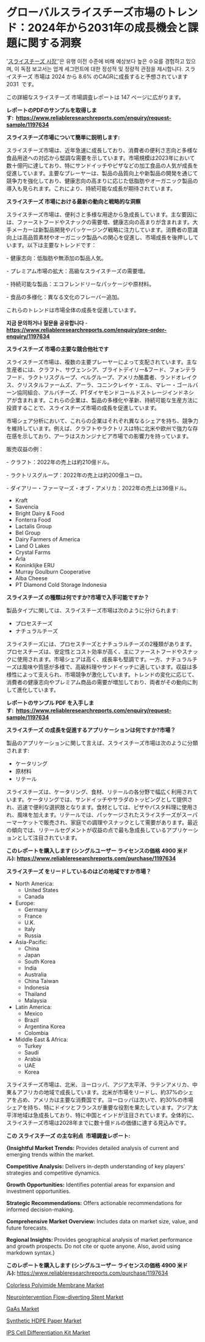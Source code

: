 <p><h1>グローバルスライスチーズ市場のトレンド：2024年から2031年の成長機会と課題に関する洞察</h1></p><p>'<a href="https://www.reliableresearchreports.com/sliced-cheese-r1197634?utm_campaign=110&utm_medium=36&utm_source=Github&utm_content=ia&utm_term=10112024&utm_id=sliced-cheese">スライスチーズ 시장'</a>'은 유행 이전 수준에 비해 예상보다 높은 수요를 경험하고 있으며, 이 독점 보고서는 업계 세그먼트에 대한 정성적 및 정량적 관점을 제시합니다. スライスチーズ 市場は 2024 から 8.6% のCAGRに成長すると予想されています 2031&nbsp; です。</p>
<p>この詳細なスライスチーズ 市場調査レポートは 147 ページに広がります。</p>
<p><strong>レポートのPDFのサンプルを取得します</strong><strong>:&nbsp;&nbsp;<a href="https://www.reliableresearchreports.com/enquiry/request-sample/1197634?utm_campaign=110&utm_medium=36&utm_source=Github&utm_content=ia&utm_term=10112024&utm_id=sliced-cheese">https://www.reliableresearchreports.com/enquiry/request-sample/1197634</a></strong></p>
<p><strong>スライスチーズ市場について簡単に説明します:</strong></p>
<p><p>スライスチーズ市場は、近年急速に成長しており、消費者の便利さ志向と多様な食品用途への対応から堅調な需要を示しています。市場規模は2023年において数十億円に達しており、特にサンドイッチやピザなどの加工食品の人気が成長を促進しています。主要なプレーヤーは、製品の品質向上や新製品の開発を通じて競争力を強化しており、健康志向の高まりに応じた低脂肪やオーガニック製品の導入も見られます。これにより、持続可能な成長が期待されています。</p></p>
<p><strong>スライスチーズ 市場における最新の動向と戦略的な洞察</strong></p>
<p><p>スライスチーズ市場は、便利さと多様な用途から急成長しています。主な要因には、ファーストフードやスナックの需要増、健康志向の高まりが含まれます。大手メーカーは新製品開発やパッケージング戦略に注力しています。消費者の意識向上は高品質素材やオーガニック製品への関心を促進し、市場成長を後押ししています。以下は主要なトレンドです：</p><p>- 健康志向：低脂肪や無添加の製品人気。</p><p>- プレミアム市場の拡大：高級なスライスチーズの需要増。</p><p>- 持続可能な製品：エコフレンドリーなパッケージや原材料。</p><p>- 食品の多様化：異なる文化のフレーバー追加。 </p><p>これらのトレンドは市場全体の成長を促進しています。</p></p>
<p><strong>지금 문의하거나 질문을 공유합니다</strong><strong>&nbsp;</strong>-<strong><a href="https://www.reliableresearchreports.com/enquiry/pre-order-enquiry/1197634?utm_campaign=110&utm_medium=36&utm_source=Github&utm_content=ia&utm_term=10112024&utm_id=sliced-cheese">https://www.reliableresearchreports.com/enquiry/pre-order-enquiry/1197634</a></strong></p>
<p><strong>スライスチーズ 市場の主要な競合他社です</strong></p>
<p><p>スライスチーズ市場は、複数の主要プレーヤーによって支配されています。主な生産者には、クラフト、サヴェンシア、ブライトデイリー&フード、フォンテラフード、ラクトリスグループ、ベルグループ、アメリカ酪農者、ランドオレイクス、クリスタルファームズ、アーラ、コニンクレイケ・エル、マレー・ゴールバーン協同組合、アルバチーズ、PTダイヤモンドコールドストレージインドネシアが含まれます。これらの企業は、製品の多様化や革新、持続可能な生産方法に投資することで、スライスチーズ市場の成長を促進しています。</p><p>市場シェア分析において、これらの企業はそれぞれ異なるシェアを持ち、競争力を維持しています。例えば、クラフトやラクトリスは特に北米や欧州で強力な存在感を示しており、アーラはスカンジナビア市場での影響力を持っています。</p><p>販売収益の例：</p><p>- クラフト：2022年の売上は約210億ドル。</p><p>- ラクトリスグループ：2022年の売上は約200億ユーロ。</p><p>- ダイアリー・ファーマーズ・オブ・アメリカ：2022年の売上は36億ドル。</p></p>
<p><ul><li>Kraft</li><li>Savencia</li><li>Bright Dairy & Food</li><li>Fonterra Food</li><li>Lactalis Group</li><li>Bel Group</li><li>Dairy Farmers of America</li><li>Land O Lakes</li><li>Crystal Farms</li><li>Arla</li><li>Koninklijke ERU</li><li>Murray Goulburn Cooperative</li><li>Alba Cheese</li><li>PT Diamond Cold Storage Indonesia</li></ul></p>
<p><strong>スライスチーズ の種類は何ですか?市場で入手可能ですか？</strong></p>
<p>製品タイプに関しては、スライスチーズ市場は次のように分けられます:</p>
<p><ul><li>プロセスチーズ</li><li>ナチュラルチーズ</li></ul></p>
<p><p>スライスチーズには、プロセスチーズとナチュラルチーズの2種類があります。プロセスチーズは、安定性とコスト効率が高く、主にファーストフードやスナックに使用されます。市場シェアは高く、成長率も堅調です。一方、ナチュラルチーズは風味や質感が多様で、高級料理やサンドイッチに適しています。収益は多様性によって支えられ、市場競争が激化しています。トレンドの変化に応じて、消費者の健康志向やプレミアム商品の需要が増加しており、両者がその動向に則して進化しています。</p></p>
<p><strong>レポートのサンプル PDF を入手します:&nbsp;</strong><strong>&nbsp;<a href="https://www.reliableresearchreports.com/enquiry/request-sample/1197634?utm_campaign=110&utm_medium=36&utm_source=Github&utm_content=ia&utm_term=10112024&utm_id=sliced-cheese">https://www.reliableresearchreports.com/enquiry/request-sample/1197634</a></strong></p>
<p><strong>スライスチーズ の成長を促進するアプリケーションは何ですか?市場？</strong></p>
<p>製品のアプリケーションに関して言えば、スライスチーズ市場は次のように分類されます:</p>
<p><ul><li>ケータリング</li><li>原材料</li><li>リテール</li></ul></p>
<p><p>スライスチーズは、ケータリング、食材、リテールの各分野で幅広く利用されています。ケータリングでは、サンドイッチやサラダのトッピングとして提供され、迅速で便利な選択肢となります。食材としては、ピザやパスタ料理に使用され、風味を加えます。リテールでは、パッケージされたスライスチーズがスーパーマーケットで販売され、家庭での調理やスナックとして需要があります。最近の傾向では、リテールセグメントが収益の点で最も急成長しているアプリケーションとして注目されています。</p></p>
<p><strong>このレポートを購入します (シングルユーザー ライセンスの価格 4900 米ドル):</strong><strong>&nbsp;<a href="https://www.reliableresearchreports.com/purchase/1197634?utm_campaign=110&utm_medium=36&utm_source=Github&utm_content=ia&utm_term=10112024&utm_id=sliced-cheese">https://www.reliableresearchreports.com/purchase/1197634</a></strong></p>
<p><strong>スライスチーズ をリードしているのはどの地域ですか市場？</strong></p>
<p><ul>
    <li>
        North America:
        <ul>
            <li>United States</li>
            <li>Canada</li>
        </ul>
    </li>
    <li>
        Europe:
        <ul>
            <li>Germany</li>
            <li>France</li>
            <li>U.K.</li>
            <li>Italy</li>
            <li>Russia</li>
        </ul>
    </li>
    <li>
        Asia-Pacific:
        <ul>
            <li>China</li>
            <li>Japan</li>
            <li>South Korea</li>
            <li>India</li>
            <li>Australia</li>
            <li>China Taiwan</li>
            <li>Indonesia</li>
            <li>Thailand</li>
            <li>Malaysia</li>
        </ul>
    </li>
    <li>
        Latin America:
        <ul>
            <li>Mexico</li>
            <li>Brazil</li>
            <li>Argentina Korea</li>
            <li>Colombia</li>
        </ul>
    </li>
    <li>
        Middle East & Africa:
        <ul>
            <li>Turkey</li>
            <li>Saudi</li>
            <li>Arabia</li>
            <li>UAE</li>
            <li>Korea</li>
        </ul>
    </li>
    </ul></p>
<p><p>スライスチーズ市場は、北米、ヨーロッパ、アジア太平洋、ラテンアメリカ、中東＆アフリカの地域で成長しています。北米が市場をリードし、約37%のシェアを占め、アメリカは主要な消費国です。ヨーロッパは次いで、約30%の市場シェアを持ち、特にドイツとフランスが重要な役割を果たしています。アジア太平洋地域は急成長しており、特に中国とインドが注目されています。全体的に、スライスチーズ市場は2028年までに数十億ドルの価値に達する見込みです。</p></p>
<p><strong>この スライスチーズ の主な利点&nbsp; 市場調査レポート:</strong></p>
<p><strong>{Insightful Market Trends:</strong> Provides detailed analysis of current and emerging trends within the market.</p>
<p><strong>Competitive Analysis:</strong> Delivers in-depth understanding of key players' strategies and competitive dynamics.</p>
<p><strong>Growth Opportunities:</strong> Identifies potential areas for expansion and investment opportunities.</p>
<p><strong>Strategic Recommendations:</strong> Offers actionable recommendations for informed decision-making.</p>
<p><strong>Comprehensive Market Overview: </strong>Includes data on market size, value, and future forecasts.</p>
<p><strong>Regional Insights: </strong>Provides geographical analysis of market performance and growth prospects. Do not cite or quote anyone. Also, avoid using markdown syntax.}</p>
<p><strong>このレポートを購入します (シングルユーザー ライセンスの価格 4900 米ドル):&nbsp;</strong><a href="https://www.reliableresearchreports.com/purchase/1197634?utm_campaign=110&utm_medium=36&utm_source=Github&utm_content=ia&utm_term=10112024&utm_id=sliced-cheese">https://www.reliableresearchreports.com/purchase/1197634</a></p>
<p><p><a href="https://www.linkedin.com/pulse/future-innovation-global-colorless-polyimide-membrane-market-zbkbf?utm_campaign=110&utm_medium=36&utm_source=Github&utm_content=ia&utm_term=10112024&utm_id=sliced-cheese">Colorless Polyimide Membrane Market</a></p><p><a href="https://issuu.com/reportprime-2/docs/neurointervention-flow-diverting-st_2b2495ab6b54d1?utm_campaign=110&utm_medium=36&utm_source=Github&utm_content=ia&utm_term=10112024&utm_id=sliced-cheese">Neurointervention Flow-diverting Stent Market</a></p><p><a href="https://github.com/WayneGriffin411/Market-Research-Report-List-1/blob/main/gaas-market.md?utm_campaign=110&utm_medium=36&utm_source=Github&utm_content=ia&utm_term=10112024&utm_id=sliced-cheese">GaAs Market</a></p><p><a href="https://www.linkedin.com/pulse/synthetic-hdpe-paper-market-trends-focusing-insight-forecast-o8wcf?utm_campaign=110&utm_medium=36&utm_source=Github&utm_content=ia&utm_term=10112024&utm_id=sliced-cheese">Synthetic HDPE Paper Market</a></p><p><a href="https://issuu.com/reportprime-2/docs/ips-cell-differentiation-kit-market_1cab094fb93a0f?utm_campaign=110&utm_medium=36&utm_source=Github&utm_content=ia&utm_term=10112024&utm_id=sliced-cheese">IPS Cell Differentiation Kit Market</a></p></p>
<p>&nbsp;</p>
